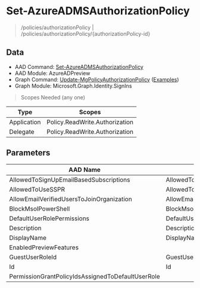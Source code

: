 # Set-AzureADMSAuthorizationPolicy

> /policies/authorizationPolicy | /policies/authorizationPolicy/{authorizationPolicy-id}

## Data

+ AAD Command: [Set-AzureADMSAuthorizationPolicy](https://docs.microsoft.com/en-us/powershell/module/AzureAD/Set-AzureADMSAuthorizationPolicy?view=azureadps-2.0-preview)
+ AAD Module: AzureADPreview
+ Graph Command: [Update-MgPolicyAuthorizationPolicy](https://docs.microsoft.com/en-us/powershell/module/Microsoft.Graph.Identity.SignIns/Update-MgPolicyAuthorizationPolicy) ([Examples](https://github.com/orgs/msgraph/discussions?discussions_q=Update-MgPolicyAuthorizationPolicy))
+ Graph Module: Microsoft.Graph.Identity.SignIns

> Scopes Needed (any one)

|Type|Scopes|
|---|---|
|Application|Policy.ReadWrite.Authorization|
|Delegate|Policy.ReadWrite.Authorization|

## Parameters

|AAD Name|Graph Name|AAD Type|Graph Type|Infos|
|---|---|---|---|---|
|AllowedToSignUpEmailBasedSubscriptions|AllowedToSignUpEmailBasedSubscriptions|System.Nullable/System.Boolean|System.Management.Automation.SwitchParameter||
|AllowedToUseSSPR|AllowedToUseSspr|System.Nullable/System.Boolean|System.Management.Automation.SwitchParameter||
|AllowEmailVerifiedUsersToJoinOrganization|AllowEmailVerifiedUsersToJoinOrganization|System.Nullable/System.Boolean|System.Management.Automation.SwitchParameter||
|BlockMsolPowerShell|BlockMsolPowerShell|System.Nullable/System.Boolean|System.Management.Automation.SwitchParameter||
|DefaultUserRolePermissions|DefaultUserRolePermissions|Microsoft.Open.MSGraph.Model.DefaultUserRolePermissions|Microsoft.Graph.PowerShell.Models.IMicrosoftGraphDefaultUserRolePermissions||
|Description|Description|System.String|System.String||
|DisplayName|DisplayName|System.String|System.String||
|EnabledPreviewFeatures||System.Collections.Generic.List/System.String|||
|GuestUserRoleId|GuestUserRoleId|System.String|System.String||
|Id|Id|System.String|System.String||
|PermissionGrantPolicyIdsAssignedToDefaultUserRole||System.Collections.Generic.List/System.String|||

